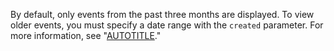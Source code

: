 By default, only events from the past three months are displayed. To view older events, you must specify a date range with the `created` parameter. For more information, see "[AUTOTITLE](/search-github/getting-started-with-searching-on-github/understanding-the-search-syntax#query-for-dates)."
